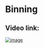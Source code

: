 # Binning 

## Video link:

[![image](https://user-images.githubusercontent.com/63282184/137668560-0931e4d6-4d66-49d6-ad20-4048aed83748.png)](https://drive.google.com/file/d/1F7Y_m7CXNcZqbBN8lDEc_a671qxzB093/view?usp=sharing)
